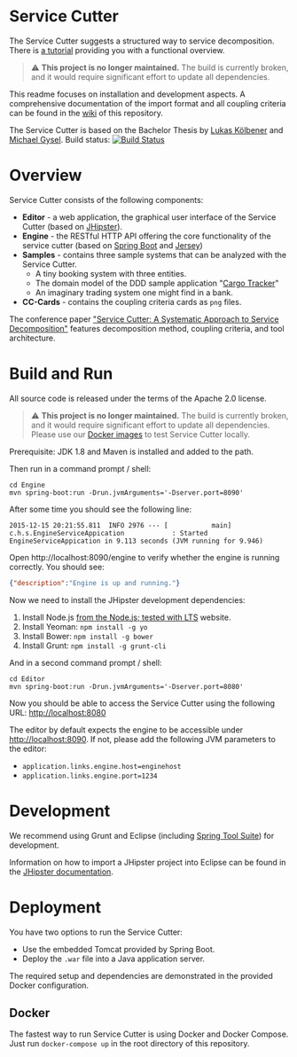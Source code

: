 # Service Cutter

The Service Cutter suggests a structured way to service decomposition. There is [a tutorial](https://servicecutter.github.io/) providing you with a functional overview. 

> :warning: **This project is no longer maintained.** 
> The build is currently broken, and it would require significant effort to update all dependencies.

This readme focuses on installation and development aspects. A comprehensive documentation of the import format and all coupling criteria can be found in the [wiki](https://github.com/ServiceCutter/ServiceCutter/wiki) of this repository.

The Service Cutter is based on the Bachelor Thesis by [Lukas Kölbener](https://github.com/koelbener) and [Michael Gysel](https://github.com/gysel).
Build status: [![Build Status](https://travis-ci.org/ServiceCutter/ServiceCutter.svg?branch=master)](https://travis-ci.org/ServiceCutter/ServiceCutter)

# Overview

Service Cutter consists of the following components:

* **Editor** - a web application, the graphical user interface of the Service Cutter (based on [JHipster](https://jhipster.github.io/)).
* **Engine** - the RESTful HTTP API offering the core functionality of the service cutter (based on [Spring Boot](http://projects.spring.io/spring-boot/) and [Jersey](https://jersey.java.net/))
* **Samples** - contains three sample systems that can be analyzed with the Service Cutter.
   * A tiny booking system with three entities.
   * The domain model of the DDD sample application "[Cargo Tracker](http://dddsample.sourceforge.net/)"
   * An imaginary trading system one might find in a bank.
* **CC-Cards** - contains the coupling criteria cards as `png` files.

The conference paper ["Service Cutter: A Systematic Approach to Service Decomposition"](https://www.researchgate.net/publication/307873263_Service_Cutter_A_Systematic_Approach_to_Service_Decomposition) features decomposition method, coupling criteria, and tool architecture.

<!--
Taken out (at least) temporarily, rationale: <https://contextmapper.org/news/2023/11/24/v6.10.0-released/>
*Update (July 28 2020):* Context Mapper, providing a DSL and tools for domain-driven design, integrates parts of Service Cutter since its version 5.14. See ["Context Map Suggestions with Service Cutter"]( https://contextmapper.org/docs/service-cutter-context-map-suggestions/).
-->

# Build and Run

All source code is released under the terms of the Apache 2.0 license.

> :warning: **This project is no longer maintained.** 
> The build is currently broken, and it would require significant effort to update all dependencies.
> Please use our [Docker images](#docker) to test Service Cutter locally.

Prerequisite: JDK 1.8 and Maven is installed and added to the path.

Then run in a command prompt / shell:
```
cd Engine
mvn spring-boot:run -Drun.jvmArguments='-Dserver.port=8090'
```

After some time you should see the following line:

    2015-12-15 20:21:55.811  INFO 2976 --- [           main] c.h.s.EngineServiceAppication            : Started EngineServiceAppication in 9.113 seconds (JVM running for 9.946)

Open http://localhost:8090/engine to verify whether the engine is running correctly. You should see:

```json
{"description":"Engine is up and running."}
```

Now we need to install the JHipster development dependencies:

1. Install Node.js [from the Node.js; tested with LTS](http://nodejs.org/) website.
2. Install Yeoman: `npm install -g yo`
3. Install Bower: `npm install -g bower`
4. Install Grunt: `npm install -g grunt-cli`

And in a second command prompt / shell:
```
cd Editor
mvn spring-boot:run -Drun.jvmArguments='-Dserver.port=8080'
```

Now you should be able to access the Service Cutter using the following URL: [http://localhost:8080](http://localhost:8080)

The editor by default expects the engine to be accessible under [http://localhost:8090](http://localhost:8090). If not, please add the following JVM parameters to the editor:
* `application.links.engine.host=enginehost`
* `application.links.engine.port=1234`

# Development

We recommend using Grunt and Eclipse (including [Spring Tool Suite](https://spring.io/tools)) for development. 

Information on how to import a JHipster project into Eclipse can be found in the [JHipster documentation](https://jhipster.github.io/configuring_ide_eclipse.html).

# Deployment

You have two options to run the Service Cutter:

* Use the embedded Tomcat provided by Spring Boot.
* Deploy the `.war` file into a Java application server.

The required setup and dependencies are demonstrated in the provided Docker configuration.

## Docker

The fastest way to run Service Cutter is using Docker and Docker Compose. 
Just run `docker-compose up` in the root directory of this repository.
